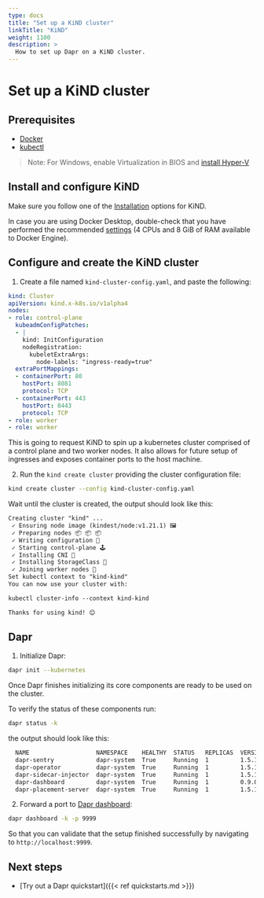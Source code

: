 ```yaml
---
type: docs
title: "Set up a KiND cluster"
linkTitle: "KiND"
weight: 1100
description: >
  How to set up Dapr on a KiND cluster.
---
```


# Set up a KiND cluster

## Prerequisites

- [Docker](https://docs.docker.com/install/)
- [kubectl](https://kubernetes.io/docs/tasks/tools/)

> Note: For Windows, enable Virtualization in BIOS and [install Hyper-V](https://docs.microsoft.com/virtualization/hyper-v-on-windows/quick-start/enable-hyper-v)

## Install and configure KiND

Make sure you follow one of the [Installation](https://kind.sigs.k8s.io/docs/user/quick-start) options for KiND.

In case you are using Docker Desktop, double-check that you have performed the recommended [settings](https://kind.sigs.k8s.io/docs/user/quick-start#settings-for-docker-desktop) (4 CPUs and 8 GiB of RAM available to Docker Engine).

## Configure and create the KiND cluster

1. Create a file named `kind-cluster-config.yaml`, and paste the following:
```yaml
kind: Cluster
apiVersion: kind.x-k8s.io/v1alpha4
nodes:
- role: control-plane
  kubeadmConfigPatches:
  - |
    kind: InitConfiguration
    nodeRegistration:
      kubeletExtraArgs:
        node-labels: "ingress-ready=true"
  extraPortMappings:
  - containerPort: 80
    hostPort: 8081
    protocol: TCP
  - containerPort: 443
    hostPort: 8443
    protocol: TCP
- role: worker
- role: worker
```

This is going to request KiND to spin up a kubernetes cluster comprised of a control plane and two worker nodes. It also allows for future setup of ingresses and exposes container ports to the host machine.

2. Run the `kind create cluster` providing the cluster configuration file:

```bash
kind create cluster --config kind-cluster-config.yaml
```

Wait until the cluster is created, the output should look like this:

```md
Creating cluster "kind" ...
 ✓ Ensuring node image (kindest/node:v1.21.1) 🖼
 ✓ Preparing nodes 📦 📦 📦
 ✓ Writing configuration 📜
 ✓ Starting control-plane 🕹️
 ✓ Installing CNI 🔌
 ✓ Installing StorageClass 💾
 ✓ Joining worker nodes 🚜
Set kubectl context to "kind-kind"
You can now use your cluster with:

kubectl cluster-info --context kind-kind

Thanks for using kind! 😊
```

## Dapr

1. Initialize Dapr:
```bash
dapr init --kubernetes
```

Once Dapr finishes initializing its core components are ready to be used on the cluster. 

To verify the status of these components run:
```bash
dapr status -k
```
the output should look like this:

```md
  NAME                   NAMESPACE    HEALTHY  STATUS   REPLICAS  VERSION  AGE  CREATED
  dapr-sentry            dapr-system  True     Running  1         1.5.1    53s  2021-12-10 09:27.17
  dapr-operator          dapr-system  True     Running  1         1.5.1    53s  2021-12-10 09:27.17
  dapr-sidecar-injector  dapr-system  True     Running  1         1.5.1    53s  2021-12-10 09:27.17
  dapr-dashboard         dapr-system  True     Running  1         0.9.0    53s  2021-12-10 09:27.17
  dapr-placement-server  dapr-system  True     Running  1         1.5.1    52s  2021-12-10 09:27.18
```

2. Forward a port to [Dapr dashboard](https://docs.dapr.io/reference/cli/dapr-dashboard/):

```bash
dapr dashboard -k -p 9999
```

So that you can validate that the setup finished successfully by navigating to `http://localhost:9999`.

## Next steps
- [Try out a Dapr quickstart]({{< ref quickstarts.md >}})

